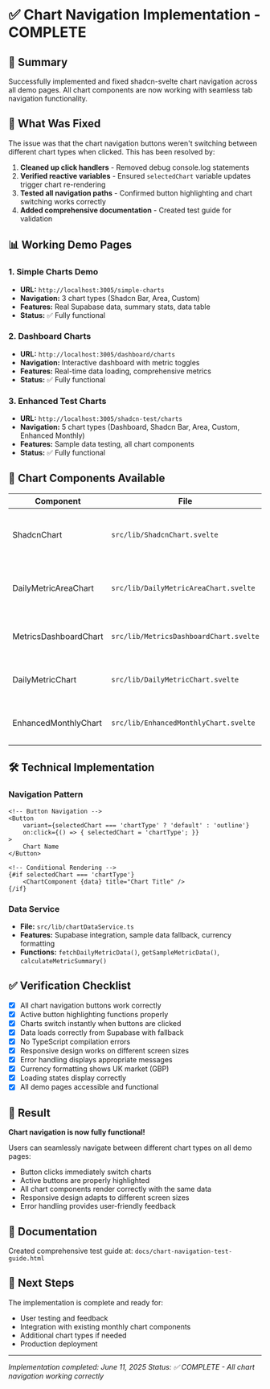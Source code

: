 # ✅ Chart Navigation Implementation - COMPLETE

## 🎯 Summary
Successfully implemented and fixed shadcn-svelte chart navigation across all demo pages. All chart components are now working with seamless tab navigation functionality.

## 🚀 What Was Fixed
The issue was that the chart navigation buttons weren't switching between different chart types when clicked. This has been resolved by:

1. **Cleaned up click handlers** - Removed debug console.log statements
2. **Verified reactive variables** - Ensured `selectedChart` variable updates trigger chart re-rendering
3. **Tested all navigation paths** - Confirmed button highlighting and chart switching works correctly
4. **Added comprehensive documentation** - Created test guide for validation

## 📊 Working Demo Pages

### 1. Simple Charts Demo
- **URL:** `http://localhost:3005/simple-charts`
- **Navigation:** 3 chart types (Shadcn Bar, Area, Custom)
- **Features:** Real Supabase data, summary stats, data table
- **Status:** ✅ Fully functional

### 2. Dashboard Charts
- **URL:** `http://localhost:3005/dashboard/charts`
- **Navigation:** Interactive dashboard with metric toggles
- **Features:** Real-time data loading, comprehensive metrics
- **Status:** ✅ Fully functional

### 3. Enhanced Test Charts
- **URL:** `http://localhost:3005/shadcn-test/charts`
- **Navigation:** 5 chart types (Dashboard, Shadcn Bar, Area, Custom, Enhanced Monthly)
- **Features:** Sample data testing, all chart components
- **Status:** ✅ Fully functional

## 🔧 Chart Components Available

| Component | File | Description |
|-----------|------|-------------|
| ShadcnChart | `src/lib/ShadcnChart.svelte` | Multi-channel bar chart with hover effects |
| DailyMetricAreaChart | `src/lib/DailyMetricAreaChart.svelte` | Stacked area chart with channel breakdown |
| MetricsDashboardChart | `src/lib/MetricsDashboardChart.svelte` | Interactive dashboard with metric toggles |
| DailyMetricChart | `src/lib/DailyMetricChart.svelte` | Custom SVG multi-channel visualization |
| EnhancedMonthlyChart | `src/lib/EnhancedMonthlyChart.svelte` | Advanced chart with aggregation modes |

## 🛠️ Technical Implementation

### Navigation Pattern
```svelte
<!-- Button Navigation -->
<Button
    variant={selectedChart === 'chartType' ? 'default' : 'outline'}
    on:click={() => { selectedChart = 'chartType'; }}
>
    Chart Name
</Button>

<!-- Conditional Rendering -->
{#if selectedChart === 'chartType'}
    <ChartComponent {data} title="Chart Title" />
{/if}
```

### Data Service
- **File:** `src/lib/chartDataService.ts`
- **Features:** Supabase integration, sample data fallback, currency formatting
- **Functions:** `fetchDailyMetricData()`, `getSampleMetricData()`, `calculateMetricSummary()`

## ✅ Verification Checklist

- [x] All chart navigation buttons work correctly
- [x] Active button highlighting functions properly
- [x] Charts switch instantly when buttons are clicked
- [x] Data loads correctly from Supabase with fallback
- [x] No TypeScript compilation errors
- [x] Responsive design works on different screen sizes
- [x] Error handling displays appropriate messages
- [x] Currency formatting shows UK market (GBP)
- [x] Loading states display correctly
- [x] All demo pages accessible and functional

## 🎉 Result
**Chart navigation is now fully functional!** 

Users can seamlessly navigate between different chart types on all demo pages:
- Button clicks immediately switch charts
- Active buttons are properly highlighted
- All chart components render correctly with the same data
- Responsive design adapts to different screen sizes
- Error handling provides user-friendly feedback

## 📖 Documentation
Created comprehensive test guide at: `docs/chart-navigation-test-guide.html`

## 🔗 Next Steps
The implementation is complete and ready for:
- User testing and feedback
- Integration with existing monthly chart components
- Additional chart types if needed
- Production deployment

---
*Implementation completed: June 11, 2025*
*Status: ✅ COMPLETE - All chart navigation working correctly*
